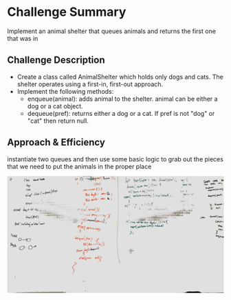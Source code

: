 # Challenge Summary
Implement an animal shelter that queues animals and returns the first one that was in

## Challenge Description


* Create a class called AnimalShelter which holds only dogs and cats. The shelter operates using a first-in, first-out approach.
* Implement the following methods:
  * enqueue(animal): adds animal to the shelter. animal can be either a dog or a cat object.
  * dequeue(pref): returns either a dog or a cat. If pref is not "dog" or "cat" then return null.

## Approach & Efficiency

instantiate two queues and then use some basic logic to grab out the pieces that we need to put the animals in the proper place

![img](./condechall12.jpg)